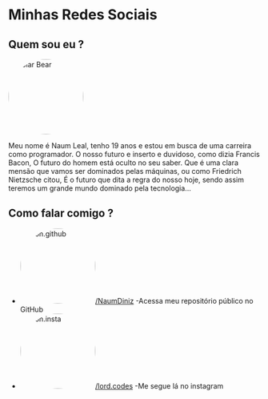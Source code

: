<!DOCTYPE html>
<html lang="pt-br">
<head>
  <meta charset="UTF-8">
  <meta http-equiv="X-UA-Compatible" content="IE=edge">
  <meta name="viewport" content="width=device-width, initial-scale=1.0">
  <title>social</title>
  <style>
    img{
      height: 150px;
      width: 150px;
      border-radius: 100%;
    }
  </style>
</head>
<body>
  <h1>Minhas Redes Sociais</h1>
<h2>Quem sou eu ?</h2>

<img src="https://cdn.pixabay.com/photo/2020/03/25/16/01/children-4967808_960_720.jpg" alt="Polar Bear">


<p>Meu nome é Naum Leal, tenho 19 anos e estou em busca de uma carreira como programador. O nosso futuro e inserto e duvidoso, como dizia Francis Bacon, O futuro do homem está oculto no seu saber. Que é uma clara mensão que vamos ser dominados pelas máquinas, ou como Friedrich Nietzsche citou, É o futuro que dita a regra do nosso hoje, sendo assim teremos um grande mundo dominado pela tecnologia...
</p>
  <h2>Como falar comigo ?</h2>
<ul>
  <li><img src="https://icons.iconarchive.com/icons/limav/flat-gradient-social/16/Github-icon.png" alt=" icon.github"><a href="https://github.com/NaumDiniz" target="_blank" rel="external">/NaumDiniz</a> -Acessa meu repositório público no GitHub</li>
  <li><img src="https://icons.iconarchive.com/icons/icons8/windows-8/16/Social-Networks-Instagram-icon.png" alt="icon.insta"><a href="https://www.instagram.com/lord.codes" target="_blank" rel="external">/lord.codes</a> -Me segue lá no instagram</li>
</ul>

  
</body>
</html>


